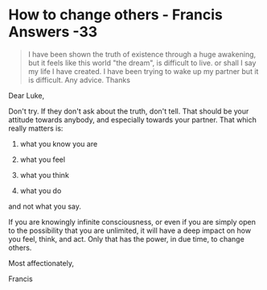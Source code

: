 # How to change others - Francis Answers -33

>I have been shown the truth of existence through a huge awakening, but it feels like this world "the dream", is difficult to live. or shall I say my life I have created. I have been trying to wake up my partner but it is difficult. Any advice. Thanks

Dear Luke,

Don't try. If they don't ask about the truth, don't tell. That should be your attitude towards anybody, and especially towards your partner. That which really matters is:

1. what you know you are

2. what you feel

3. what you think

4. what you do

and not what you say.

If you are knowingly infinite consciousness, or even if you are simply open to the possibility that you are unlimited, it will have a deep impact on how you feel, think, and act. Only that has the power, in due time, to change others.

Most affectionately,

Francis

